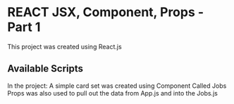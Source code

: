 # REACT JSX, Component, Props - Part 1

This project was created using React.js

## Available Scripts

In the project:
A simple card set was created using Component Called Jobs
Props was also used to pull out the data from App.js and into the Jobs.js